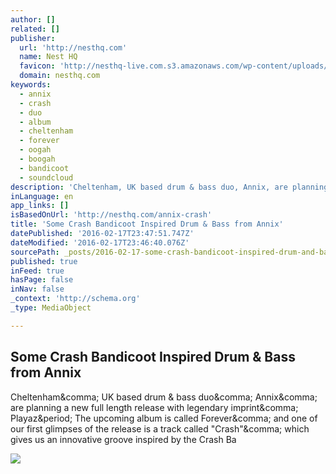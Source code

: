 ```yaml
---
author: []
related: []
publisher:
  url: 'http://nesthq.com'
  name: Nest HQ
  favicon: 'http://nesthq-live.com.s3.amazonaws.com/wp-content/uploads/2013/05/favicon.ico.gzip'
  domain: nesthq.com
keywords:
  - annix
  - crash
  - duo
  - album
  - cheltenham
  - forever
  - oogah
  - boogah
  - bandicoot
  - soundcloud
description: 'Cheltenham, UK based drum & bass duo, Annix, are planning a new full length release with legendary imprint, Playaz. The upcoming album is called Forever, and one of our first glimpses of the release is a track called "Crash", which gives us an innovative groove inspired by the Crash Ba'
inLanguage: en
app_links: []
isBasedOnUrl: 'http://nesthq.com/annix-crash'
title: 'Some Crash Bandicoot Inspired Drum & Bass from Annix'
datePublished: '2016-02-17T23:47:51.747Z'
dateModified: '2016-02-17T23:46:40.076Z'
sourcePath: _posts/2016-02-17-some-crash-bandicoot-inspired-drum-and-bass-from-annix.md
published: true
inFeed: true
hasPage: false
inNav: false
_context: 'http://schema.org'
_type: MediaObject

---
```

<article style=""><h1>Some Crash Bandicoot Inspired Drum &amp; Bass from Annix</h1><p>Cheltenham&amp;comma; UK based drum &amp; bass duo&amp;comma; Annix&amp;comma; are planning a new full length release with legendary imprint&amp;comma; Playaz&amp;period; The upcoming album is called Forever&amp;comma; and one of our first glimpses of the release is a track called "Crash"&amp;comma; which gives us an innovative groove inspired by the Crash Ba</p><img src="http://nesthq-live.com.s3.amazonaws.com/wp-content/uploads/2016/02/Annix-5.jpg" /></article>